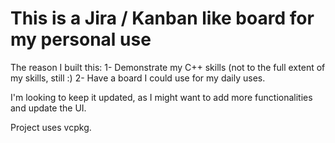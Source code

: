<h1> This is a Jira / Kanban like board for my personal use</h1>

The reason I built this:
1- Demonstrate my C++ skills (not to the full extent of my skills, still :)
2- Have a board I could use for my daily uses.

I'm looking to keep it updated, as I might want to add more functionalities and
update the UI.

Project uses vcpkg.
